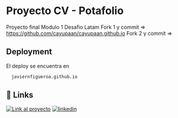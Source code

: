 
# Proyecto CV - Potafolio

Proyecto final Modulo 1 Desafio Latam
Fork 1 y commit => https://github.com/cayupaan/cayupaan.github.io
Fork 2 y commit => 


## Deployment

El deploy se encuentra en 

```bash
  javiernfigueroa.github.io
```


## 🔗 Links
[![Link al proyecto](https://img.shields.io/badge/my_portfolio-000?style=for-the-badge&logo=ko-fi&logoColor=white)](https://javiernfigueroa.github.io/)
[![linkedin](https://img.shields.io/badge/linkedin-0A66C2?style=for-the-badge&logo=linkedin&logoColor=white)](https://www.linkedin.com/in/javiernfigueroa/)



